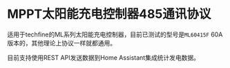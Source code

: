 # MPPT太阳能充电控制器485通讯协议

适用于techfine的ML系列太阳能充电控制器，目前已测试的型号是`ML60415F` 60A版本的，其他理论上协议一样就都通用。

目前支持使用REST API发送数据到Home Assistant集成统计发电数据。